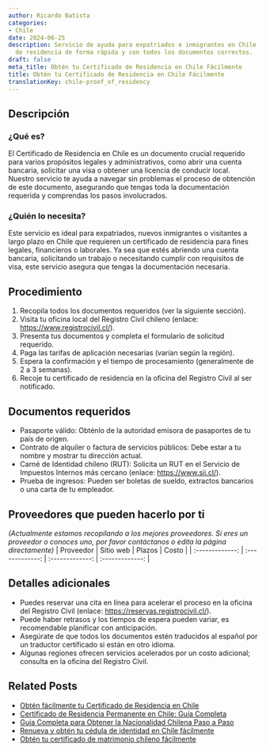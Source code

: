 ```yaml
---
author: Ricardo Batista
categories:
- Chile
date: 2024-06-25
description: Servicio de ayuda para expatriados e inmigrantes en Chile. Obtén tu certificado
  de residencia de forma rápida y con todos los documentos correctos.
draft: false
meta_title: Obtén tu Certificado de Residencia en Chile Fácilmente
title: Obtén tu Certificado de Residencia en Chile Fácilmente
translationKey: chile-proof_of_residency
---
```



## Descripción
### ¿Qué es?
El Certificado de Residencia en Chile es un documento crucial requerido para varios propósitos legales y administrativos, como abrir una cuenta bancaria, solicitar una visa o obtener una licencia de conducir local. Nuestro servicio te ayuda a navegar sin problemas el proceso de obtención de este documento, asegurando que tengas toda la documentación requerida y comprendas los pasos involucrados.

### ¿Quién lo necesita?
Este servicio es ideal para expatriados, nuevos inmigrantes o visitantes a largo plazo en Chile que requieren un certificado de residencia para fines legales, financieros o laborales. Ya sea que estés abriendo una cuenta bancaria, solicitando un trabajo o necesitando cumplir con requisitos de visa, este servicio asegura que tengas la documentación necesaria.

## Procedimiento

1. Recopila todos los documentos requeridos (ver la siguiente sección).
2. Visita tu oficina local del Registro Civil chileno (enlace: https://www.registrocivil.cl/).
3. Presenta tus documentos y completa el formulario de solicitud requerido.
4. Paga las tarifas de aplicación necesarias (varían según la región).
5. Espera la confirmación y el tiempo de procesamiento (generalmente de 2 a 3 semanas).
6. Recoje tu certificado de residencia en la oficina del Registro Civil al ser notificado.

## Documentos requeridos

- Pasaporte válido: Obténlo de la autoridad emisora de pasaportes de tu país de origen.
- Contrato de alquiler o factura de servicios públicos: Debe estar a tu nombre y mostrar tu dirección actual.
- Carné de Identidad chileno (RUT): Solicita un RUT en el Servicio de Impuestos Internos más cercano (enlace: https://www.sii.cl/).
- Prueba de ingresos: Pueden ser boletas de sueldo, extractos bancarios o una carta de tu empleador.

## Proveedores que pueden hacerlo por ti
_(Actualmente estamos recopilando a los mejores proveedores. Si eres un proveedor o conoces uno, por favor contáctanos o edita la página directamente)_
| Proveedor       |     Sitio web    |     Plazos       |       Costo     |
| :-------------: | :-------------: |  :-------------: | :-------------: |

## Detalles adicionales

- Puedes reservar una cita en línea para acelerar el proceso en la oficina del Registro Civil (enlace: https://reservas.registrocivil.cl/).
- Puede haber retrasos y los tiempos de espera pueden variar, es recomendable planificar con anticipación.
- Asegúrate de que todos los documentos estén traducidos al español por un traductor certificado si están en otro idioma.
- Algunas regiones ofrecen servicios acelerados por un costo adicional; consulta en la oficina del Registro Civil.


## Related Posts

- [Obtén fácilmente tu Certificado de Residencia en Chile](https://tramitit.com/es/guides/chile/certificado_de_residencia/)
- [Certificado de Residencia Permanente en Chile: Guía Completa](https://tramitit.com/es/guides/chile/certificado_de_residencia_permanente/)
- [Guía Completa para Obtener la Nacionalidad Chilena Paso a Paso](https://tramitit.com/es/guides/chile/solicitud_de_nacionalidad/)
- [Renueva y obtén tu cédula de identidad en Chile fácilmente](https://tramitit.com/es/guides/chile/cédula_de_identidad/)
- [Obtén tu certificado de matrimonio chileno fácilmente](https://tramitit.com/es/guides/chile/certificado_de_matrimonio/)